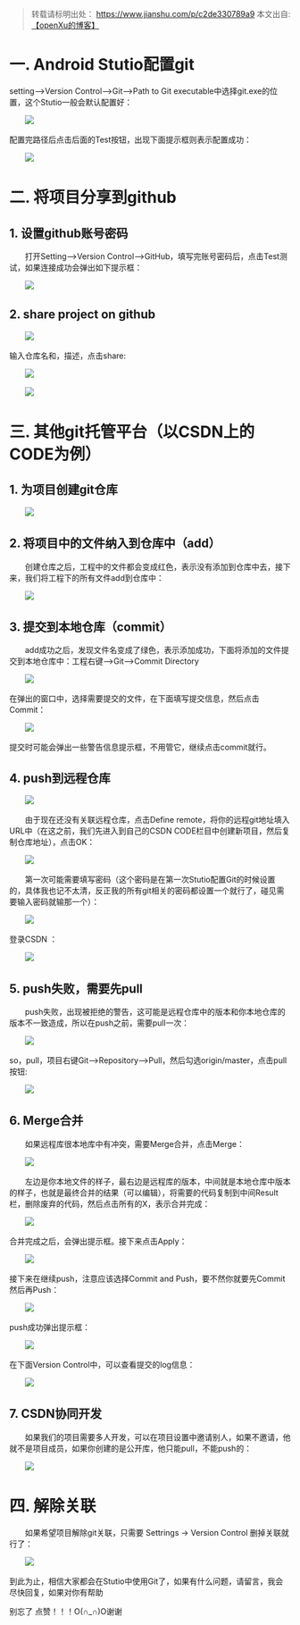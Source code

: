 > 转载请标明出处： 
https://www.jianshu.com/p/c2de330789a9
本文出自:[【openXu的博客】](https://www.jianshu.com/u/cf3a4e7531f8)


# 一. Android Stutio配置git
setting-->Version Control-->Git-->Path to Git executable中选择git.exe的位置，这个Stutio一般会默认配置好：

&emsp;&emsp;![](https://github.com/openXu/Blog/blob/master/blog_rxjava/blog1/pic/1.png)

配置完路径后点击后面的Test按钮，出现下面提示框则表示配置成功：

&emsp;&emsp;![](https://github.com/openXu/Blog/blob/master/blog_rxjava/blog1/pic/2.png)



# 二. 将项目分享到github
## 1. 设置github账号密码
&emsp;&emsp;打开Setting-->Version Control-->GitHub，填写完账号密码后，点击Test测试，如果连接成功会弹出如下提示框：

&emsp;&emsp;![](https://github.com/openXu/Blog/blob/master/blog_rxjava/blog1/pic/3.png)

## 2. share project on github

&emsp;&emsp;![](https://github.com/openXu/Blog/blob/master/blog_rxjava/blog1/pic/4.png)


输入仓库名和，描述，点击share:


&emsp;&emsp;![](https://github.com/openXu/Blog/blob/master/blog_rxjava/blog1/pic/5.png)

&emsp;&emsp;![](https://github.com/openXu/Blog/blob/master/blog_rxjava/blog1/pic/6.png)

# 三. 其他git托管平台（以CSDN上的CODE为例）
## 1. 为项目创建git仓库

&emsp;&emsp;![](https://github.com/openXu/Blog/blob/master/blog_rxjava/blog1/pic/7.png)


## 2. 将项目中的文件纳入到仓库中（add）
&emsp;&emsp;创建仓库之后，工程中的文件都会变成红色，表示没有添加到仓库中去，接下来，我们将工程下的所有文件add到仓库中：


&emsp;&emsp;![](https://github.com/openXu/Blog/blob/master/blog_rxjava/blog1/pic/8.png)

## 3. 提交到本地仓库（commit）
&emsp;&emsp;add成功之后，发现文件名变成了绿色，表示添加成功，下面将添加的文件提交到本地仓库中：工程右键-->Git-->Commit Directory

&emsp;&emsp;![](https://github.com/openXu/Blog/blob/master/blog_rxjava/blog1/pic/9.png)

在弹出的窗口中，选择需要提交的文件，在下面填写提交信息，然后点击Commit：

&emsp;&emsp;![](https://github.com/openXu/Blog/blob/master/blog_rxjava/blog1/pic/10.png)

提交时可能会弹出一些警告信息提示框，不用管它，继续点击commit就行。

## 4. push到远程仓库


&emsp;&emsp;![](https://github.com/openXu/Blog/blob/master/blog_rxjava/blog1/pic/11.png)

&emsp;&emsp;由于现在还没有关联远程仓库，点击Define remote，将你的远程git地址填入URL中（在这之前，我们先进入到自己的CSDN CODE栏目中创建新项目，然后复制仓库地址），点击OK：

&emsp;&emsp;![](https://github.com/openXu/Blog/blob/master/blog_rxjava/blog1/pic/12.png)

&emsp;&emsp;第一次可能需要填写密码（这个密码是在第一次Stutio配置Git的时候设置的，具体我也记不太清，反正我的所有git相关的密码都设置一个就行了，碰见需要输入密码就输那一个）：

&emsp;&emsp;![](https://github.com/openXu/Blog/blob/master/blog_rxjava/blog1/pic/13.png)

登录CSDN ：

&emsp;&emsp;![](https://github.com/openXu/Blog/blob/master/blog_rxjava/blog1/pic/14.png)

## 5. push失败，需要先pull
&emsp;&emsp;push失败，出现被拒绝的警告，这可能是远程仓库中的版本和你本地仓库的版本不一致造成，所以在push之前，需要pull一次：

&emsp;&emsp;![](https://github.com/openXu/Blog/blob/master/blog_rxjava/blog1/pic/15.png)

so，pull，项目右键Git-->Repository-->Pull，然后勾选origin/master，点击pull按钮:

&emsp;&emsp;![](https://github.com/openXu/Blog/blob/master/blog_rxjava/blog1/pic/16.png)

## 6. Merge合并
&emsp;&emsp;如果远程库很本地库中有冲突，需要Merge合并，点击Merge：


&emsp;&emsp;![](https://github.com/openXu/Blog/blob/master/blog_rxjava/blog1/pic/17.png)

&emsp;&emsp;左边是你本地文件的样子，最右边是远程库的版本，中间就是本地仓库中版本的样子，也就是最终合并的结果（可以编辑），将需要的代码复制到中间Result栏，删除废弃的代码，然后点击所有的X，表示合并完成：

&emsp;&emsp;![](https://github.com/openXu/Blog/blob/master/blog_rxjava/blog1/pic/18.png)

合并完成之后，会弹出提示框。接下来点击Apply：

&emsp;&emsp;![](https://github.com/openXu/Blog/blob/master/blog_rxjava/blog1/pic/19.png)

接下来在继续push，注意应该选择Commit and Push，要不然你就要先Commit然后再Push：

&emsp;&emsp;![](https://github.com/openXu/Blog/blob/master/blog_rxjava/blog1/pic/20.png)


push成功弹出提示框：


&emsp;&emsp;![](https://github.com/openXu/Blog/blob/master/blog_rxjava/blog1/pic/21.png)

在下面Version Control中，可以查看提交的log信息：


&emsp;&emsp;![](https://github.com/openXu/Blog/blob/master/blog_rxjava/blog1/pic/22.png)


## 7. CSDN协同开发
&emsp;&emsp;如果我们的项目需要多人开发，可以在项目设置中邀请别人，如果不邀请，他就不是项目成员，如果你创建的是公开库，他只能pull，不能push的：

&emsp;&emsp;![](https://github.com/openXu/Blog/blob/master/blog_rxjava/blog1/pic/23.png)

# 四. 解除关联
&emsp;&emsp;如果希望项目解除git关联，只需要 Settrings -> Version Control 删掉关联就行了：

&emsp;&emsp;![](https://github.com/openXu/Blog/blob/master/blog_rxjava/blog1/pic/24.png)

到此为止，相信大家都会在Stutio中使用Git了，如果有什么问题，请留言，我会尽快回复，如果对你有帮助

别忘了  点赞！！！O(∩_∩)O谢谢










